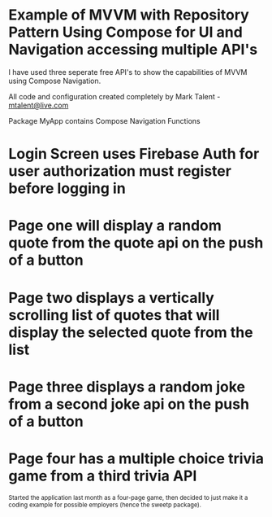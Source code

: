 # Example of MVVM with Repository Pattern Using Compose for UI and Navigation accessing multiple API's

I have used three seperate free API's to show the capabilities of MVVM using Compose Navigation.

All code and configuration created completely by Mark Talent - mtalent@live.com

Package MyApp contains Compose Navigation Functions


# Login Screen uses Firebase Auth for user authorization must register before logging in

# Page one will display a random quote from the quote api on the push of a button

# Page two displays a vertically scrolling list of quotes that will display the selected quote from the list

# Page three displays a random joke from a second joke api on the push of a button

# Page four has a multiple choice trivia game from a third trivia API

<sub>Started the application last month as a four-page game, then decided to just make it a coding example for possible employers (hence the sweetp package).</sub>

